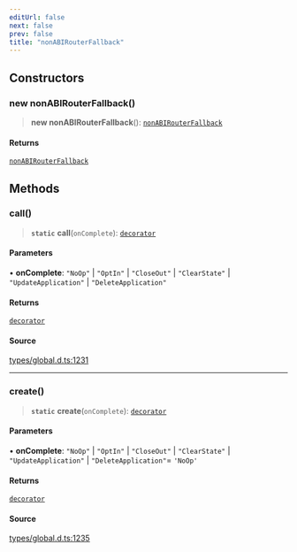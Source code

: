 ```yaml
---
editUrl: false
next: false
prev: false
title: "nonABIRouterFallback"
---
```


## Constructors

### new nonABIRouterFallback()

> **new nonABIRouterFallback**(): [`nonABIRouterFallback`](nonABIRouterFallback.md)

#### Returns

[`nonABIRouterFallback`](nonABIRouterFallback.md)

## Methods

### call()

> **`static`** **call**(`onComplete`): [`decorator`](../type-aliases/decorator.md)

#### Parameters

• **onComplete**: `"NoOp"` \| `"OptIn"` \| `"CloseOut"` \| `"ClearState"` \| `"UpdateApplication"` \| `"DeleteApplication"`

#### Returns

[`decorator`](../type-aliases/decorator.md)

#### Source

[types/global.d.ts:1231](https://github.com/algorandfoundation/tealscript/blob/e015f8b0/types/global.d.ts#L1231)

***

### create()

> **`static`** **create**(`onComplete`): [`decorator`](../type-aliases/decorator.md)

#### Parameters

• **onComplete**: `"NoOp"` \| `"OptIn"` \| `"CloseOut"` \| `"ClearState"` \| `"UpdateApplication"` \| `"DeleteApplication"`= `'NoOp'`

#### Returns

[`decorator`](../type-aliases/decorator.md)

#### Source

[types/global.d.ts:1235](https://github.com/algorandfoundation/tealscript/blob/e015f8b0/types/global.d.ts#L1235)
